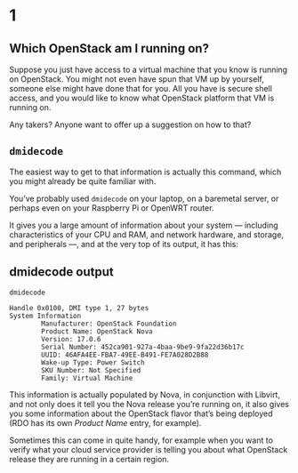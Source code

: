 # 1
## Which OpenStack am I running on?

<!-- Note -->
Suppose you just have access to a virtual machine that you know is
running on OpenStack. You might not even have spun that VM up by
yourself, someone else might have done that for you. All you have is
secure shell access, and you would like to know what OpenStack
platform that VM is running on.

Any takers? Anyone want to offer up a suggestion on how to that?


## `dmidecode`

<!-- Note -->
The easiest way to get to that information is actually this command,
which you might already be quite familiar with.

You’ve probably used `dmidecode` on your laptop, on a baremetal
server, or perhaps even on your Raspberry Pi or OpenWRT router.

It gives you a large amount of information about your system —
including characteristics of your CPU and RAM, and network hardware,
and storage, and peripherals —, and at the very top of its output, it
has this:


## dmidecode output <!-- .element class="hidden" -->

`dmidecode`

```
Handle 0x0100, DMI type 1, 27 bytes
System Information
        Manufacturer: OpenStack Foundation
        Product Name: OpenStack Nova
        Version: 17.0.6
        Serial Number: 452ca901-927a-4baa-9be9-9fa22d36b17c
        UUID: 46AFA4EE-FBA7-49EE-B491-FE7A028D2B88
        Wake-up Type: Power Switch
        SKU Number: Not Specified
        Family: Virtual Machine
```

<!-- Note -->
This information is actually populated by Nova, in conjunction with
Libvirt, and not only does it tell you the Nova release you’re running
on, it also gives you some information about the OpenStack flavor
that’s being deployed (RDO has its own _Product Name_ entry, for
example).

Sometimes this can come in quite handy, for example when you want to
verify what your cloud service provider is telling you about what
OpenStack release they are running in a certain region.
